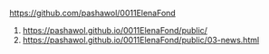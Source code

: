 <https://github.com/pashawol/0011ElenaFond>
1. <https://pashawol.github.io/0011ElenaFond/public/>
1. <https://pashawol.github.io/0011ElenaFond/public/03-news.html>